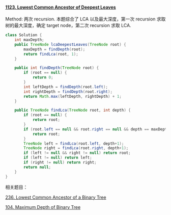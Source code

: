 #### [1123. Lowest Common Ancestor of Deepest Leaves](https://leetcode-cn.com/problems/lowest-common-ancestor-of-deepest-leaves/)

Method: 两次 recursion. 本题综合了 LCA 以及最大深度，第一次 recursion 求取树的最大深度，确定 target node，第二次 recursion 求取 LCA.

```java
class Solution {
    int maxDepth;
    public TreeNode lcaDeepestLeaves(TreeNode root) {
        maxDepth = findDepth(root);
        return findLca(root, 1);
    }

    public int findDepth(TreeNode root) {
        if (root == null) {
            return 0;
        }
        int leftDepth = findDepth(root.left);
        int rightDepth = findDepth(root.right);
        return Math.max(leftDepth, rightDepth) + 1;
    }

    public TreeNode findLca(TreeNode root, int depth) {
        if (root == null) {
            return root;
        }
        if (root.left == null && root.right == null && depth == maxDepth) {
            return root;
        }
        TreeNode left = findLca(root.left, depth+1);
        TreeNode right = findLca(root.right, depth+1);
        if (left != null && right != null) return root;
        if (left != null) return left;
        if (right != null) return right;
        return null;
    }
}
```

相关题目： 

[236. Lowest Common Ancestor of a Binary Tree](https://leetcode-cn.com/problems/lowest-common-ancestor-of-a-binary-tree/)

[104. Maximum Depth of Binary Tree](https://leetcode-cn.com/problems/maximum-depth-of-binary-tree/)

